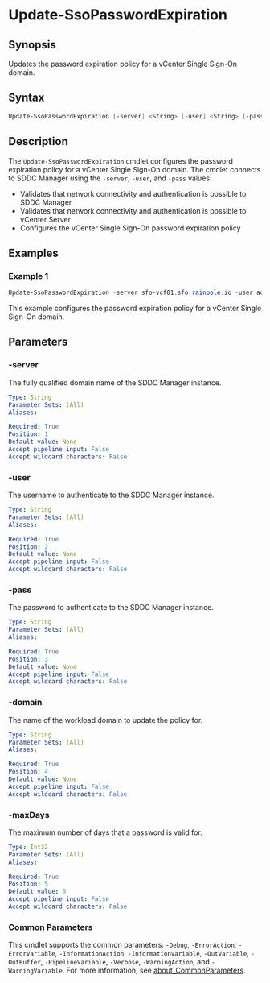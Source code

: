# Update-SsoPasswordExpiration

## Synopsis

Updates the password expiration policy for a vCenter Single Sign-On domain.

## Syntax

```powershell
Update-SsoPasswordExpiration [-server] <String> [-user] <String> [-pass] <String> [-domain] <String> [-maxDays] <Int32> [<CommonParameters>]
```

## Description

The `Update-SsoPasswordExpiration` cmdlet configures the password expiration policy for a vCenter Single Sign-On domain.
The cmdlet connects to SDDC Manager using the `-server`, `-user`, and `-pass` values:

- Validates that network connectivity and authentication is possible to SDDC Manager
- Validates that network connectivity and authentication is possible to vCenter Server
- Configures the vCenter Single Sign-On password expiration policy

## Examples

### Example 1

```powershell
Update-SsoPasswordExpiration -server sfo-vcf01.sfo.rainpole.io -user admin@local -pass VMw@re1!VMw@re1! -domain sfo-m01 -maxDays 999
```

This example configures the password expiration policy for a vCenter Single Sign-On domain.

## Parameters

### -server

The fully qualified domain name of the SDDC Manager instance.

```yaml
Type: String
Parameter Sets: (All)
Aliases:

Required: True
Position: 1
Default value: None
Accept pipeline input: False
Accept wildcard characters: False
```

### -user

The username to authenticate to the SDDC Manager instance.

```yaml
Type: String
Parameter Sets: (All)
Aliases:

Required: True
Position: 2
Default value: None
Accept pipeline input: False
Accept wildcard characters: False
```

### -pass

The password to authenticate to the SDDC Manager instance.

```yaml
Type: String
Parameter Sets: (All)
Aliases:

Required: True
Position: 3
Default value: None
Accept pipeline input: False
Accept wildcard characters: False
```

### -domain

The name of the workload domain to update the policy for.

```yaml
Type: String
Parameter Sets: (All)
Aliases:

Required: True
Position: 4
Default value: None
Accept pipeline input: False
Accept wildcard characters: False
```

### -maxDays

The maximum number of days that a password is valid for.

```yaml
Type: Int32
Parameter Sets: (All)
Aliases:

Required: True
Position: 5
Default value: 0
Accept pipeline input: False
Accept wildcard characters: False
```

### Common Parameters

This cmdlet supports the common parameters: `-Debug`, `-ErrorAction`, `-ErrorVariable`, `-InformationAction`, `-InformationVariable`, `-OutVariable`, `-OutBuffer`, `-PipelineVariable`, `-Verbose`, `-WarningAction`, and `-WarningVariable`. For more information, see [about_CommonParameters](http://go.microsoft.com/fwlink/?LinkID=113216).
